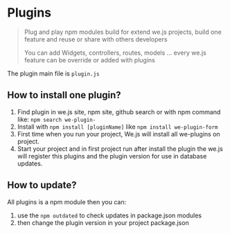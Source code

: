 # Plugins

> Plug and play npm modules build for extend we.js projects, build one feature and reuse or share with others developers
> 
> You can add Widgets, controllers, routes, models ... every we.js feature can be override or added with plugins

The plugin main file is `plugin.js`

## How to install one plugin?

1. Find plugin in we.js site, npm site, github search or with npm command like:  `npm search we-plugin-`
2. Install with `npm install [pluginName]` like `npm install we-plugin-form`
3. First time when you run your project, We.js will install all we-plugins on project.
3. Start your project and in first project run after install the plugin the we.js will register this plugins and the plugin version for use in database updates.

## How to update?

All plugins is a npm module then you can:

1. use the `npm outdated` to check updates in package.json modules
2. then change the plugin version in your project package.json

